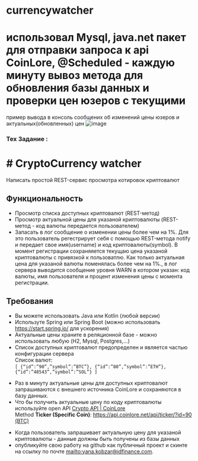 # currencywatcher
# использовал Mysql, java.net пакет для отправки запроса к api CoinLore, @Scheduled - каждую минуту вывоз метода для обновления базы данных и проверки цен юзеров с текущими
пример вывода в консоль сообщених об изменений цены юзеров и актуальных(обновленных) цен
![image](https://github.com/DanikMotolyha/currencywatcher/assets/41682387/46e879cb-c728-4002-8824-aba17d7dfd04)

### Тех Задание :
<!DOCTYPE html>
<html>
<body class="stackedit">
  <div class="stackedit__html"><h1 id="cryptoсurrency-watcher"># CryptoСurrency watcher</h1>
<p>Написать простой REST-сервис просмотра котировок криптовалют</p>
<h2 id="функциональность">Функциональность</h2>
<ul>
<li>Просмотр списка доступных  криптовалют (REST-метод)</li>
<li>Просмотр актуальной цены для указаной криптовалюты  (REST-метод - код валюты передается пользователем)</li>
<li>Запасать в лог сообщение о изменении цены более чем на 1%. Для это пользователь регестрирует себя с помощью REST-метода notify и передает свое имя(username) и код криптовалюты(symbol). В момент регистрации cохраняяется текущаю цена указаной криптовалюты с привязкой к пользоватлю. Как только актуальная цена для указаной валюты поменялась более чем на 1%., в лог сервера выводится сообщение уровня WARN в котором указан: код валюты, имя пользователя и процент изменения цены с момента регистрации.</li>
</ul>
<h2 id="требования">Требования</h2>
<ul>
<li>Вы можете использовать  Java или Kotlin (любой версии)</li>
<li>Используте Spring или Spring Boot (можно использовать <a href="https://start.spring.io/">https://start.spring.io/</a>  для ускорения)</li>
<li>Актуальные цены храните в реляционной базе - можно использовать любую (H2, Mysql, Postgres,…)</li>
<li>Cписок доступных криптовалют предопределен и является частью конфигурации сервера<br>
Список валют:<br>
<code>[ {“id”:”90”,”symbol”:”BTC”}, {“id”:”80”,”symbol”:”ETH”}, {“id”:”48543”,”symbol”:”SOL”} ]</code></li>
</ul>
<ul>
<li>Раз в минуту актуальные цены для доступных криптовалют запрашиваются c внешнего источника CoinLore и сохраняются в базу данных.</li>
<li>Что бы получить актуальные цену по коду криптовалюты используйте open API <a href="https://www.coinlore.com/cryptocurrency-data-api#3">Crypto API | CoinLore</a><br>
Меthod <strong>Ticker (Specific Coin)</strong>:  <a href="https://api.coinlore.net/api/ticker/?id=90">https://api.coinlore.net/api/ticker/?id=90 (BTC)</a></li>
</ul>
<ul>
<li>Когда пользователь запрашивает актуальную цену для указаной криптовалюты - данные должны быть получены из базы данных</li>
<li>опубликуйте свою работу на github как публичный проект и скинте на ссылку по почте <a href="mailto:yana.kobzar@idfinance.com">mailto:yana.kobzar@idfinance.com</a>.</li>
</ul>
</div>
</body>

</html>


